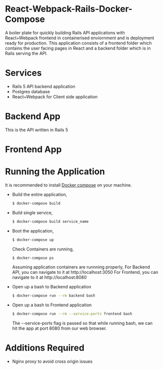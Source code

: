 # React-Webpack-Rails-Docker-Compose
A boiler plate for quickly building Rails API applications with React+Webpack frontend in containerised enviornment and is deployment ready for production.
This application consists of a frontend folder which contains the user facing pages in React and a backend folder which is in Rails serving the API.

# Services
  - Rails 5 API backend application
  - Postgres database
  - React+Webpack for Client side application

# Backend App
This is the API written in Rails 5

# Frontend App

# Running the Application
It is recommended to install [Docker compose](https://docs.docker.com/compose/install/#install-compose) on your machine.

- Build the entire application,
    ```sh
    $ docker-compose build
    ```
- Build single service,
    ```sh
    $ docker-compose build service_name
    ```
- Boot the application,
    ```sh
    $ docker-compose up
    ```
    Check Containers are running,
    ```sh
    $ docker-compose ps
    ```
    Assuming application containers are runnning properly,
    For Backend API, you can navigate to it at http://localhost:3050
    For Frontend, you can navigate to it at http://localhost:8080

- Open up a bash to Backend application
    ```sh
    $ docker-compose run --rm backend bash
    ```
- Open up a bash to Frontend application
    ```sh
    $ docker-compose run --rm --service-ports frontend bash
    ```
    The --service-ports flag is passed so that while running bash, we can hit the app at port 8080 from our web browser.

# Additions Required
  - Nginx proxy to avoid cross origin issues
